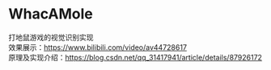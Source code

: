 # WhacAMole 
打地鼠游戏的视觉识别实现  
效果展示：https://www.bilibili.com/video/av44728617  
原理及实现介绍：https://blog.csdn.net/qq_31417941/article/details/87926172 
